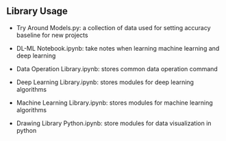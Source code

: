 ## Library Usage

- Try Around Models.py: a collection of data used for setting accuracy baseline for new projects

- DL-ML Notebook.ipynb: take notes when learning machine learning and deep learning

- Data Operation Library.ipynb: stores common data operation command

- Deep Learning Library.ipynb: stores modules for deep learning algorithms

- Machine Learning Library.ipynb: stores modules for machine learning algorithms

- Drawing Library Python.ipynb: store modules for data visualization in python
